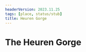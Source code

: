 ```yaml
---
headerVersion: 2023.11.25
tags: [place, status/stub]
title: Heuren Gorge
---
```


# The Heuren Gorge
</div>



